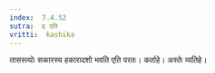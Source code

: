 ```yaml
---
index:  7.4.52
sutra:  ह एति
vritti:  kashika 
---
```


तासस्त्योः सकारस्य हकारादशो भवति एति परतः। कर्ताहे। अस्तेः व्यतिहे।


